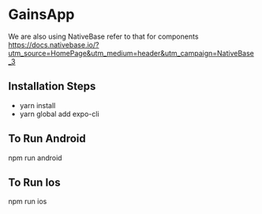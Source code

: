 # GainsApp

We are also using NativeBase refer to that for components
https://docs.nativebase.io/?utm_source=HomePage&utm_medium=header&utm_campaign=NativeBase_3

## Installation Steps
- yarn install
- yarn global add expo-cli

## To Run Android
npm run android

## To Run Ios
npm run ios
